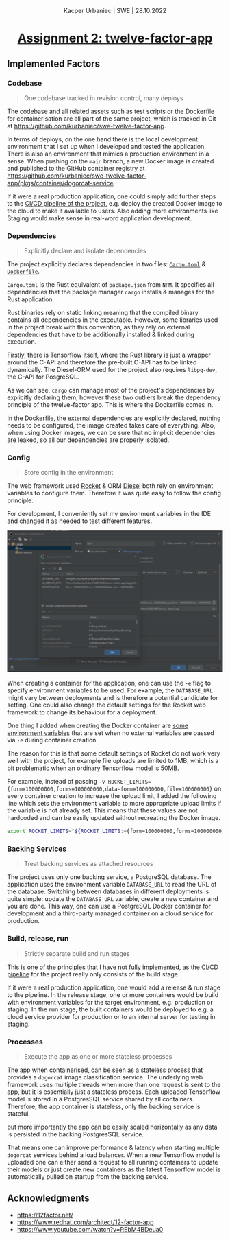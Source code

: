 <div align="center">
  <p>Kacper Urbaniec | SWE | 28.10.2022</p>
  <h1><ins>Assignment 2: twelve-factor-app</ins></h1>
</div>

## Implemented Factors

### Codebase

> One codebase tracked in revision control, many deploys

The codebase and all related assets such as test scripts or the Dockerfile for containerisation are all part of the same project, which is tracked in Git at https://github.com/kurbaniec/swe-twelve-factor-app.

In terms of deploys, on the one hand there is the local development environment that I set up when I developed and tested the application. There is also an environment that mimics a production environment in a sense. When pushing on the `main` branch, a new Docker image is created and published to the GitHub container registry at https://github.com/kurbaniec/swe-twelve-factor-app/pkgs/container/dogorcat-service. 

If it were a real production application, one could simply add further steps to the [CI/CD pipeline of the project](https://github.com/kurbaniec/swe-twelve-factor-app/blob/main/.github/workflows/main.yml), e.g. deploy the created Docker image to the cloud to make it available to users. Also adding more environments like Staging would make sense in real-word application development.

### Dependencies

> Explicitly declare and isolate dependencies

The project explicitly declares dependencies in two files:  [`Cargo.toml`](https://github.com/kurbaniec/swe-twelve-factor-app/blob/main/Cargo.toml) & [`Dockerfile`](https://github.com/kurbaniec/swe-twelve-factor-app/blob/main/Dockerfile).

 `Cargo.toml` is the Rust equivalent of `package.json` from `NPM`. It specifies all dependencies that the package manager `cargo` installs & manages for the Rust application.

Rust binaries rely on static linking meaning that the compiled binary contains all dependencies in the executable. However, some libraries used in the project break with this convention, as they rely on external dependencies that have to be additionally installed & linked during execution.

Firstly, there is Tensorflow itself, where the Rust library is just a wrapper around the C-API and therefore the pre-built C-API has to be linked dynamically. The Diesel-ORM used for the project also requires `libpq-dev`, the C-API for PosgreSQL.

As we can see, `cargo` can manage most of the project's dependencies by explicitly declaring them, however these two outliers break the dependency principle of the twelve-factor app. This is where the Dockerfile comes in.

In the Dockerfile, the external dependencies are explicitly declared, nothing needs to be configured, the image created takes care of everything. Also, when using Docker images, we can be sure that no implicit dependencies are leaked, so all our dependencies are properly isolated.

### Config

> Store config in the environment

The web framework used [Rocket](https://rocket.rs/v0.5-rc/guide/configuration/) & ORM [Diesel](https://diesel.rs/guides/getting-started.html) both rely on environment variables to configure them. Therefore it was quite easy to follow the config principle.

For development, I conveniently set my environment variables in the IDE and changed it as needed to test different features.

![dev-env](.img/dev-env.png)

When creating a container for the application, one can use the `-e` flag to specify environment variables to be used. For example, the `DATABASE_URL` might vary between deployments and is therefore a potential candidate for setting. One could also change the default settings for the Rocket web framework to change its behaviour for a deployment.

One thing I added when creating the Docker container are [some environment variables](https://github.com/kurbaniec/swe-twelve-factor-app/blob/main/entrypoint.sh) that are set when no external variables are passed via `-e` during container creation.

The reason for this is that some default settings of Rocket do not work very well with the project, for example file uploads are limited to 1MB, which is a bit problematic when an ordinary Tensorflow model is 50MB. 

For example, instead of passing `-v ROCKET_LIMITS={form=100000000,forms=100000000,data-form=100000000,file=100000000}` on every container creation to increase the upload limit, I added the following line which sets the environment variable to more appropriate upload limits if the variable is not already set. This means that these values are not hardcoded and can be easily updated without recreating the Docker image.

```bash
export ROCKET_LIMITS="${ROCKET_LIMITS:={form=100000000,forms=100000000,data-form=100000000,file=100000000}}"
```

### Backing Services

> Treat backing services as attached resources

The project uses only one backing service, a PostgreSQL database. The application uses the environment variable `DATABASE_URL` to read the URL of the database. Switching between databases in different deployments is quite simple: update the `DATABASE_URL` variable, create a new container and you are done. This way, one can use a PostgreSQL Docker container for development and a third-party managed container on a cloud service for production.

### Build, release, run

> Strictly separate build and run stages

This is one of the principles that I have not fully implemented, as the [CI/CD pipeline](https://github.com/kurbaniec/swe-twelve-factor-app/blob/main/.github/workflows/main.yml) for the project really only consists of the build stage. 

If it were a real production application, one would add a release & run stage to the pipeline. In the release stage, one or more containers would be build with environment variables for the target environment, e.g. production or staging. In the run stage, the built containers would be deployed to e.g. a cloud service provider for production or to an internal server for testing in staging.

### Processes

> Execute the app as one or more stateless processes

The app when containerised, can be seen as a stateless process that provides a `dogorcat` image classification service. The underlying web framework uses multiple threads when more than one request is sent to the app, but it is essentially just a stateless process. Each uploaded Tensorflow model is stored in a PostgresSQL service shared by all containers. Therefore, the app container is stateless, only the backing service is stateful.









but more importantly the app can be easily scaled horizontally as any data is persisted in the backing PostgresSQL service. 

That means one can improve performance & latency when starting multiple `dogorcat` services behind a load balancer. When a new Tensorflow model is uploaded one can either send a request to all running containers to update their models or just create new containers as the latest Tensorflow model is automatically pulled on startup from the backing service.

## Acknowledgments

* https://12factor.net/
* https://www.redhat.com/architect/12-factor-app
* https://www.youtube.com/watch?v=REbM4BDeua0
